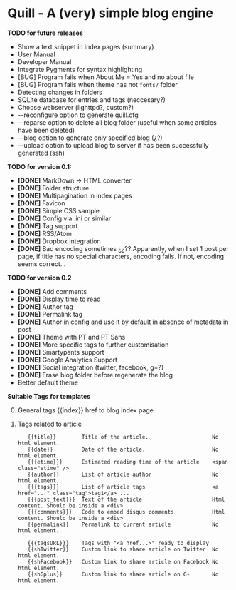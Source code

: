 Quill - A (very) simple blog engine
===================================
**TODO for future releases**

* Show a text snippet in index pages (summary)
* User Manual
* Developer Manual
* Integrate Pygments for syntax highlighting
* [BUG] Program fails when About Me = Yes and no about file
* [BUG] Program fails when theme has not `fonts/` folder
* Detecting changes in folders
* SQLite database for entries and tags (neccesary?)
* Choose webserver (lighttpd?, custom?)
* --reconfigure option to generate quill.cfg
* --reparse option to delete all blog folder (useful when some articles have been deleted)
* --blog <blogid> option to generate only specified blog (¿?)
* --upload option to upload blog to server if has been successfully generated (ssh)

**TODO for version 0.1:**

* **[DONE]** MarkDown -> HTML converter
* **[DONE]** Folder structure
* **[DONE]** Multipagination in index pages
* **[DONE]** Favicon 
* **[DONE]** Simple CSS sample
* **[DONE]** Config via .ini or similar
* **[DONE]** Tag support
* **[DONE]** RSS/Atom
* **[DONE]** Dropbox Integration
* **[DONE]** Bad encoding sometimes ¿¿?? Apparently, when I set 1 post per page, if title has no special characters, encoding fails. If not, encoding seems correct...

**TODO for version 0.2**

* **[DONE]** Add comments
* **[DONE]** Display time to read
* **[DONE]** Author tag
* **[DONE]** Permalink tag
* **[DONE]** Author in config and use it by default in absence of metadata in post
* **[DONE]** Theme with PT and PT Sans
* **[DONE]** More specific tags to further customisation
* **[DONE]** Smartypants support
* **[DONE]** Google Analytics Support
* **[DONE]** Social integration (twitter, facebook, g+?)
* **[DONE]** Erase blog folder before regenerate the blog
* Better default theme


**Suitable Tags for templates**

0. General tags
  {{index}}        href to blog index page

1. Tags related to article

		  {{title}}        Title of the article.                    No html element.
		  {{date}}         Date of the article.                     No html element.
		  {{{etime}}}      Estimated reading time of the article    <span class="etime" />
		  {{author}}       List of article author                   No html element.
		  {{{tags}}}       List of article tags                     <a href="..." class="tag">tag1</a> ...
		  {{{post_text}}}  Text of the article                      Html content. Should be inside a <div>
		  {{{comments}}}   Code to embed disqus comments            Html content. Should be inside a <div>
		  {{permalink}}    Permalink to current article             No html element.

		  {{{tagsURL}}}    Tags with "<a href...>" ready to display
		  {{shTwitter}}    Custom link to share article on Twitter  No html element.
		  {{shFacebook}}   Custom link to share article on Facebook No html element.
		  {{shGplus}}      Custom link to share article on G+       No html element.
  
